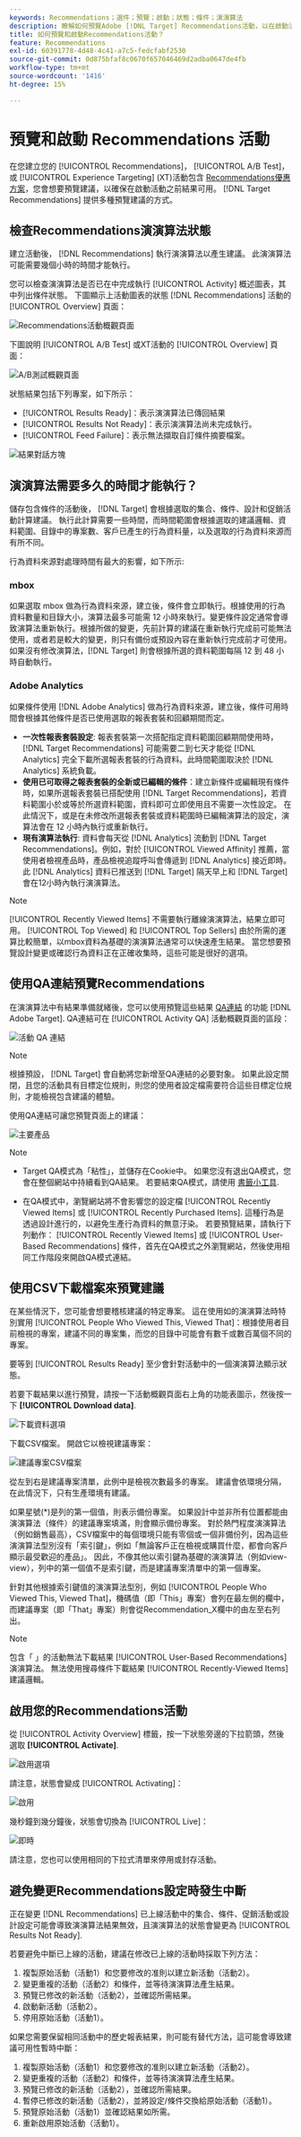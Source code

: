 ```yaml
---
keywords: Recommendations；選件；預覽；啟動；狀態；條件；演演算法
description: 瞭解如何預覽Adobe [!DNL Target] Recommendations活動，以在啟動活動之前確保結果可用。
title: 如何預覽和啟動Recommendations活動？
feature: Recommendations
exl-id: 60391778-4d48-4c41-a7c5-fedcfabf2530
source-git-commit: 0d875bfaf8c0670f657046469d2adba0647de4fb
workflow-type: tm+mt
source-wordcount: '1416'
ht-degree: 15%

---
```


# 預覽和啟動 Recommendations 活動

在您建立您的 [!UICONTROL Recommendations]， [!UICONTROL A/B Test]，或 [!UICONTROL Experience Targeting] (XT)活動包含 [Recommendations優惠方案](/help/main/c-recommendations/recommendations-as-an-offer.md)，您會想要預覽建議，以確保在啟動活動之前結果可用。 [!DNL Target Recommendations] 提供多種預覽建議的方式。

## 檢查Recommendations演演算法狀態

建立活動後， [!DNL Recommendations] 執行演演算法以產生建議。 此演演算法可能需要幾個小時的時間才能執行。

您可以檢查演演算法是否已在中完成執行 [!UICONTROL Activity] 概述圖表，其中列出條件狀態。 下圖顯示上活動圖表的狀態 [!DNL Recommendations] 活動的 [!UICONTROL Overview] 頁面：

![Recommendations活動概觀頁面](/help/main/c-recommendations/t-create-recs-activity/assets/recs-overview.png)

下圖說明 [!UICONTROL A/B Test] 或XT活動的 [!UICONTROL Overview] 頁面：

![A/B測試概觀頁面](/help/main/c-recommendations/t-create-recs-activity/assets/ab-overview.png)

狀態結果包括下列專案，如下所示：

* [!UICONTROL Results Ready]：表示演演算法已傳回結果
* [!UICONTROL Results Not Ready]：表示演演算法尚未完成執行。
* [!UICONTROL Feed Failure]：表示無法擷取自訂條件摘要檔案。

![結果對話方塊](/help/main/c-recommendations/c-algorithms/assets/criteria_status_multi.png)

## 演演算法需要多久的時間才能執行？

儲存包含條件的活動後， [!DNL Target] 會根據選取的集合、條件、設計和促銷活動計算建議。 執行此計算需要一些時間，而時間範圍會根據選取的建議邏輯、資料範圍、目錄中的專案數、客戶已產生的行為資料量，以及選取的行為資料來源而有所不同。

行為資料來源對處理時間有最大的影響，如下所示:

### mbox

如果選取 mbox 做為行為資料來源，建立後，條件會立即執行。根據使用的行為資料數量和目錄大小，演算法最多可能需 12 小時來執行。變更條件設定通常會導致演算法重新執行。根據所做的變更，先前計算的建議在重新執行完成前可能無法使用，或者若是較大的變更，則只有備份或預設內容在重新執行完成前才可使用。 如果沒有修改演算法，[!DNL Target] 則會根據所選的資料範圍每隔 12 到 48 小時自動執行。

### Adobe Analytics

如果條件使用 [!DNL Adobe Analytics] 做為行為資料來源，建立後，條件可用時間會根據其他條件是否已使用選取的報表套裝和回顧期間而定。

* **一次性報表套裝設定**: 報表套裝第一次搭配指定資料範圍回顧期間使用時，[!DNL Target Recommendations] 可能需要二到七天才能從 [!DNL Analytics] 完全下載所選報表套裝的行為資料。此時間範圍取決於 [!DNL Analytics] 系統負載。
* **使用已可取得之報表套裝的全新或已編輯的條件**：建立新條件或編輯現有條件時，如果所選報表套裝已搭配使用 [!DNL Target Recommendations]，若資料範圍小於或等於所選資料範圍，資料即可立即使用且不需要一次性設定。 在此情況下，或是在未修改所選報表套裝或資料範圍時已編輯演算法的設定，演算法會在 12 小時內執行或重新執行。
* **現有演算法執行**: 資料會每天從 [!DNL Analytics] 流動到 [!DNL Target Recommendations]。例如，對於 [!UICONTROL Viewed Affinity] 推薦，當使用者檢視產品時，產品檢視追蹤呼叫會傳遞到 [!DNL Analytics] 接近即時。 此 [!DNL Analytics] 資料已推送到 [!DNL Target] 隔天早上和 [!DNL Target] 會在12小時內執行演演算法。

>[!NOTE]
>
>[!UICONTROL Recently Viewed Items] 不需要執行離線演演算法，結果立即可用。 [!UICONTROL Top Viewed] 和 [!UICONTROL Top Sellers] 由於所需的運算比較簡單，以mbox資料為基礎的演演算法通常可以快速產生結果。 當您想要預覽設計變更或確認行為資料正在正確收集時，這些可能是很好的選項。

## 使用QA連結預覽Recommendations

在演演算法中有結果準備就緒後，您可以使用預覽這些結果 [QA連結](/help/main/c-activities/c-activity-qa/activity-qa.md) 的功能 [!DNL Adobe Target]. QA連結可在 [!UICONTROL Activity QA] 活動概觀頁面的區段：

![活動 QA 連結](/help/main/c-recommendations/t-create-recs-activity/assets/qa-link.png)

>[!NOTE]
>
>根據預設， [!DNL Target] 會自動將您新增至QA連結的必要對象。 如果此設定關閉，且您的活動具有目標定位規則，則您的使用者設定檔需要符合這些目標定位規則，才能檢視包含建議的體驗。

使用QA連結可讓您預覽頁面上的建議：

![主要產品](/help/main/c-recommendations/t-create-recs-activity/assets/featured-products.png)

>[!NOTE]
>
>* Target QA模式為「粘性」，並儲存在Cookie中。 如果您沒有退出QA模式，您會在整個網站中持續看到QA結果。 若要結束QA模式，請使用 [書籤小工具](/help/main/c-activities/c-activity-qa/activity-qa-bookmark.md).
>
>* 在QA模式中，瀏覽網站將不會影響您的設定檔 [!UICONTROL Recently Viewed Items] 或 [!UICONTROL Recently Purchased Items]. 這種行為是透過設計進行的，以避免生產行為資料的無意汙染。 若要預覽結果，請執行下列動作： [!UICONTROL Recently Viewed Items] 或 [!UICONTROL User-Based Recommendations] 條件，首先在QA模式之外瀏覽網站，然後使用相同工作階段來開啟QA模式連結。

## 使用CSV下載檔案來預覽建議

在某些情況下，您可能會想要稽核建議的特定專案。 這在使用如的演演算法時特別實用 [!UICONTROL People Who Viewed This, Viewed That]：根據使用者目前檢視的專案，建議不同的專案集，而您的目錄中可能會有數千或數百萬個不同的專案。

要等到 [!UICONTROL Results Ready] 至少會針對活動中的一個演演算法顯示狀態。

若要下載結果以進行預覽，請按一下活動概觀頁面右上角的功能表圖示，然後按一下 **[!UICONTROL Download data]**.

![下載資料選項](/help/main/c-recommendations/t-create-recs-activity/assets/download-data.png)

下載CSV檔案。 開啟它以檢視建議專案：

![建議專案CSV檔案](/help/main/c-recommendations/t-create-recs-activity/assets/recommended-items.png)

從左到右是建議專案清單，此例中是檢視次數最多的專案。 建議會依環境分隔，在此情況下，只有生產環境有建議。

如果星號(*)是列的第一個值，則表示備份專案。 如果設計中並非所有位置都能由演演算法（條件）的建議專案填滿，則會顯示備份專案。 對於熱門程度演演算法（例如銷售最高），CSV檔案中的每個環境只能有零個或一個非備份列，因為這些演演算法型別沒有「索引鍵」，例如「無論客戶正在檢視或購買什麼，都會向客戶顯示最受歡迎的產品」。 因此，不像其他以索引鍵為基礎的演演算法（例如view-view），列中的第一個值不是索引鍵，而是建議專案清單中的第一個專案。

針對其他根據索引鍵值的演演算法型別，例如 [!UICONTROL People Who Viewed This, Viewed That]，機碼值（即「This」專案）會列在最左側的欄中，而建議專案（即「That」專案）則會從Recommendation_X欄中的由左至右列出。

>[!NOTE]
>
>包含「 」的活動無法下載結果 [!UICONTROL User-Based Recommendations] 演演算法。 無法使用搜尋條件下載結果 [!UICONTROL Recently-Viewed Items] 建議邏輯。

## 啟用您的Recommendations活動

從 [!UICONTROL Activity Overview] 標籤，按一下狀態旁邊的下拉箭頭，然後選取 **[!UICONTROL Activate]**.

![啟用選項](/help/main/c-recommendations/t-create-recs-activity/assets/activate.png)

請注意，狀態會變成 [!UICONTROL Activating]：

![啟用](/help/main/c-recommendations/t-create-recs-activity/assets/activating.png)

幾秒鐘到幾分鐘後，狀態會切換為 [!UICONTROL Live]：

![即時](/help/main/c-recommendations/t-create-recs-activity/assets/live.png)

請注意，您也可以使用相同的下拉式清單來停用或封存活動。

## 避免變更Recommendations設定時發生中斷

正在變更 [!DNL Recommendations] 已上線活動中的集合、條件、促銷活動或設計設定可能會導致演演算法結果無效，且演演算法的狀態會變更為 [!UICONTROL Results Not Ready].

若要避免中斷已上線的活動，建議在修改已上線的活動時採取下列方法：

1. 複製原始活動（活動1）和您要修改的准則以建立新活動（活動2）。
1. 變更重複的活動（活動2）和條件，並等待演演算法產生結果。
1. 預覽已修改的新活動（活動2），並確認所需結果。
1. 啟動新活動（活動2）。
1. 停用原始活動（活動1）。

如果您需要保留相同活動中的歷史報表結果，則可能有替代方法，這可能會導致建議可用性暫時中斷：

1. 複製原始活動（活動1）和您要修改的准則以建立新活動（活動2）。
1. 變更重複的活動（活動2）和條件，並等待演演算法產生結果。
1. 預覽已修改的新活動（活動2），並確認所需結果。
1. 暫停已修改的新活動（活動2），並將設定/條件交換給原始活動（活動1）。
1. 預覽原始活動（活動1）並確認結果如所需。
1. 重新啟用原始活動（活動1）。
